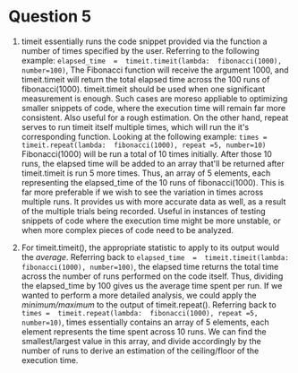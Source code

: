 ﻿# Question 5
1. timeit essentially runs the code snippet provided via the function a number of times specified by the user. Referring to the following example:
`elapsed_time  =  timeit.timeit(lambda:  fibonacci(1000), number=100)`, The Fibonacci function will receive the argument 1000, and timeit.timeit will return the total elapsed time across the 100 runs of fibonacci(1000). timeit.timeit should be used when one significant measurement is enough. Such cases are moreso appliable to optimizing smaller snippets of code, where the execution time will remain far more consistent. Also useful for a rough estimation.
On the other hand, repeat serves to run timeit itself multiple times, which will run the it's corresponding function. Looking at the following example:
`times =  timeit.repeat(lambda:  fibonacci(1000), repeat =5, number=10)`
Fibonacci(1000) will be run a total of 10 times initially. After those 10 runs, the elapsed time will be added to an array that'll be returned after timeit.timeit is run 5 more times. Thus, an array of 5 elements, each representing the elapsed_time of the 10 runs of fibonacci(1000). This is far more preferable if we wish to see the variation in times across multiple runs. It provides us with more accurate data as well, as a result of the multiple trials being recorded. Useful in instances of testing snippets of code where the execution time might be more unstable, or when more complex pieces of code need to be analyzed.

2. For timeit.timeit(), the appropriate statistic to apply to its output would the _average_. Referring back to `elapsed_time  =  timeit.timeit(lambda:  fibonacci(1000), number=100)`, the elapsed time returns the total time across the number of runs performed on the code itself. Thus, dividing the elapsed_time by 100 gives us the average time spent per run. If we wanted to perform a more detailed analysis, we could apply the _minimum/maximum_ to the output of timeit.repeat(). Referring back to `times =  timeit.repeat(lambda:  fibonacci(1000), repeat =5, number=10)`, times essentially contains an array of 5 elements, each element represents the time spent across 10 runs. We can find the smallest/largest value in this array, and divide accordingly by the number of runs to derive an estimation of the ceiling/floor of the execution time. 
